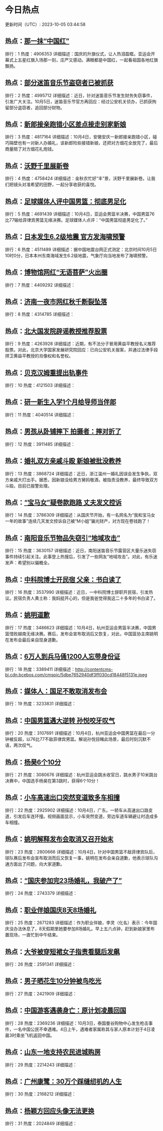 # 今日热点

更新时间（UTC）: 2023-10-05 03:44:58

## 热点：[那一抹“中国红”](https://cn.bing.com/search?q=那一抹“中国红”)
排行：1
热度：4906353
详细描述：国庆的升旗仪式，让人热泪盈眶。亚运会开幕式上五星红旗入场那一刻，庄严又感动。满眼都是中国红，一起看祖国各地红旗飘扬。

## 热点：[部分迷笛音乐节盗窃者已被抓获](https://cn.bing.com/search?q=部分迷笛音乐节盗窃者已被抓获)
排行：2
热度：4995712
详细描述：近日，针对迷笛音乐节发生财务失窃事件，引发广大关注。10月5日，迷笛音乐节官方再回应：经过公安机关侦办，已抓获拘留部分盗窃者，追回部分财物。

## 热点：[新郎接亲跑错小区差点接走别家新娘](https://cn.bing.com/search?q=新郎接亲跑错小区差点接走别家新娘)
排行：3
热度：4817164
详细描述：10月4日，安徽安庆一新郎接亲跑错小区，碰巧隔壁也有一对新人办婚礼，该新郎险些接错新娘，还把对方烟花全放完了，最后商量赔了对方烟花礼炮钱。

## 热点：[沃野千里展新卷](https://cn.bing.com/search?q=沃野千里展新卷)
排行：4
热度：4758424
详细描述：金秋农忙好“丰”景，沃野千里展新卷。让我们把镜头对准希望的田野，一起分享收获的喜悦。

## 热点：[足球媒体人评中国男篮：彻底男足化](https://cn.bing.com/search?q=足球媒体人评中国男篮：彻底男足化)
排行：5
热度：4691439
详细描述：10月4日，亚运会男篮半决赛，中国男篮76比77输给菲律宾男篮无缘决赛。足球媒体人点评：“中国男篮彻底男足化了。”

## 热点：[日本发生6.2级地震 官方发海啸预警](https://cn.bing.com/search?q=日本发生6.2级地震官方发海啸预警)
排行：6
热度：4511489
详细描述：据中国地震台网正式测定：北京时间10月5日10时0分，日本本州东南海域发生6.2级地震，气象厅向当地发布了海啸预警。

## 热点：[博物馆网红“无语菩萨”火出圈](https://cn.bing.com/search?q=博物馆网红“无语菩萨”火出圈)
排行：7
热度：4409292
详细描述：

## 热点：[济南一夜市网红秋千断裂坠落](https://cn.bing.com/search?q=济南一夜市网红秋千断裂坠落)
排行：8
热度：4314785
详细描述：

## 热点：[北大国发院辟谣教授推荐股票](https://cn.bing.com/search?q=北大国发院辟谣教授推荐股票)
排行：9
热度：4263928
详细描述：近期，有不法分子冒用黄益平教授名义推荐股票。对此，北京大学国家发展研究院回应：已向公安机关报案，并通过法律手段捍卫黄益平教授的肖像权和名誉权。

## 热点：[贝克汉姆重提出轨事件](https://cn.bing.com/search?q=贝克汉姆重提出轨事件)
排行：10
热度：4121503
详细描述：

## 热点：[研一新生入学1个月给导师当伴郎](https://cn.bing.com/search?q=研一新生入学1个月给导师当伴郎)
排行：11
热度：4040514
详细描述：

## 热点：[男孩从卧铺摔下 拍摄者：摔对折了](https://cn.bing.com/search?q=男孩从卧铺摔下拍摄者：摔对折了)
排行：12
热度：3911485
详细描述：

## 热点：[婚礼双方亲戚斗殴 新娘被批没教养](https://cn.bing.com/search?q=婚礼双方亲戚斗殴新娘被批没教养)
排行：13
热度：3868724
详细描述：近日，浙江温州一婚礼因误会发生争执，双方亲戚大打出手。据悉，因新娘没给男方舅妈敬酒，被指责没教养，最终导致双方斗殴。目前已报警处理。

## 热点：[“宝马女”疑卷款跑路 丈夫发文控诉](https://cn.bing.com/search?q=“宝马女”疑卷款跑路丈夫发文控诉)
排行：14
热度：3786309
详细描述：从国庆节开始，有一名网名为“我和宝马女一年的故事”连续几天发文控诉自己被“M小姐”骗光财产，对方现在卷钱跑了！

## 热点：[南阳音乐节物品失窃引“地域攻击”](https://cn.bing.com/search?q=南阳音乐节物品失窃引“地域攻击”)
排行：15
热度：3630157
详细描述：近日，南阳迷笛音乐节露营区大量乐迷失窃事件持续引起关注。此事登上热搜后，引发了一些网友“地域攻击”。对此，有乐迷发声：希望别以偏概全。

## 热点：[中科院博士开民宿 父亲：书白读了](https://cn.bing.com/search?q=中科院博士开民宿父亲：书白读了)
排行：16
热度：3537990
详细描述：近日，一中科院博士辞职开民宿，引发热议。民宿负责人黄土称：我妈挺开心的，但是我爸觉得我这二十多年的书白读了。

## 热点：[姚明道歉](https://cn.bing.com/search?q=姚明道歉)
排行：17
热度：3486623
详细描述：10月4日，杭州亚运会男篮半决赛，中国男篮惜败越南无缘决赛。赛后，发布会宣布取消后又恢复，对此，中国篮协主席姚明在发布会最后亲自现身道歉。

## 热点：[6万人到兵马俑1200人忘带身份证](https://cn.bing.com/search?q=6万人到兵马俑1200人忘带身份证)
排行：18
热度：3389411
详细描述：http://contentcms-bj.cdn.bcebos.com/cmspic/5dbe7652940df3ff030cd18448f5131e.jpeg

## 热点：[媒体人：国足不敢取消发布会](https://cn.bing.com/search?q=媒体人：国足不敢取消发布会)
排行：19
热度：3233831
详细描述：

## 热点：[中国男篮遇大逆转 孙悦咬牙叹气](https://cn.bing.com/search?q=中国男篮遇大逆转孙悦咬牙叹气)
排行：20
热度：3107691
详细描述：10月4日，杭州亚运会中国男篮在最后一分钟被反超，以76比77不敌菲律宾男篮。解说孙悦目睹此场景，最后时刻沉默不语，两次叹气。

## 热点：[杨昊6个10分](https://cn.bing.com/search?q=杨昊6个10分)
排行：21
热度：3080676
详细描述：杭州亚运会跳水收官日，跳水男子10米跳台决赛中，中国选手杨昊在第3跳时，获得6个10分！

## 热点：[小车高速出口突然变道致多车相撞](https://cn.bing.com/search?q=小车高速出口突然变道致多车相撞)
排行：22
热度：2925902
详细描述：10月4日，广东。一轿车从高速出口路变道，引发后车连环撞。视频画面显示，小车突然变道，旁边车道车辆避让时造成多车相撞。

## 热点：[姚明解释发布会取消又召开始末](https://cn.bing.com/search?q=姚明解释发布会取消又召开始末)
排行：23
热度：2800666
详细描述：10月4日，针对中国男篮不敌菲律宾队后，球队赛后发布会宣布取消而后又恢复一事，姚明在发布会亲自道歉，他表示球队沟通方面出了问题，向大家道歉。

## 热点：[“国庆参加完23场婚礼，我破产了”](https://cn.bing.com/search?q=“国庆参加完23场婚礼，我破产了”)
排行：24
热度：2743379
详细描述：

## 热点：[职业伴娘国庆8天8场婚礼](https://cn.bing.com/search?q=职业伴娘国庆8天8场婚礼)
排行：25
热度：2671283
详细描述：作为职业伴娘，李灵（化名）表示：今年国庆没办法休息了，8天假期里她要参加8场婚礼。早上五六点钟，赶到新娘家里布置现场，一直忙到中午结束。

## 热点：[大爷被穿短裙女子指责看腿后发飙](https://cn.bing.com/search?q=大爷被穿短裙女子指责看腿后发飙)
排行：26
热度：2591341
详细描述：

## 热点：[男子晒花生10分钟被鸟吃光](https://cn.bing.com/search?q=男子晒花生10分钟被鸟吃光)
排行：27
热度：2421909
详细描述：

## 热点：[中国游客遇袭身亡：原计划凌晨回国](https://cn.bing.com/search?q=中国游客遇袭身亡：原计划凌晨回国)
排行：28
热度：2369236
详细描述：10月3日，泰国曼谷购物中心发生枪击事件，一名中国公民不幸遇难。4日上午，遇难者家属称其与家人原本计划于4日凌晨3时乘坐飞机返回中国。

## 热点：[山东一地支持农民进城购房](https://cn.bing.com/search?q=山东一地支持农民进城购房)
排行：29
热度：2214243
详细描述：

## 热点：[广州康鹭：30万个踩缝纫机的人生](https://cn.bing.com/search?q=广州康鹭：30万个踩缝纫机的人生)
排行：30
热度：2168212
详细描述：

## 热点：[杨颖方回应头像无法更换](https://cn.bing.com/search?q=杨颖方回应头像无法更换)
排行：31
热度：2024849
详细描述：

